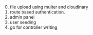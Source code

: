 0. file upload using multer and cloudinary
1. route based authentication.
2. admin panel
3. user seeding 
4. go for controller writing 